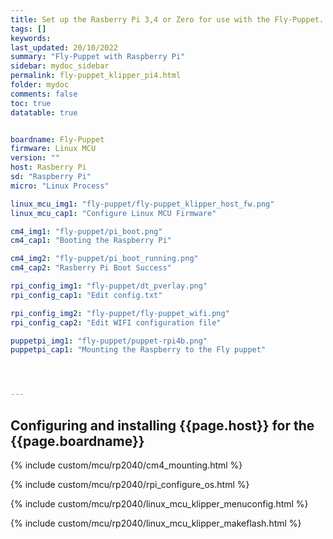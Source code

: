```yaml
---
title: Set up the Rasberry Pi 3,4 or Zero for use with the Fly-Puppet.
tags: []
keywords: 
last_updated: 20/10/2022
summary: "Fly-Puppet with Raspberry Pi"
sidebar: mydoc_sidebar
permalink: fly-puppet_klipper_pi4.html
folder: mydoc
comments: false
toc: true
datatable: true


boardname: Fly-Puppet
firmware: Linux MCU
version: ""
host: Rasberry Pi
sd: "Raspberry Pi"
micro: "Linux Process"

linux_mcu_img1: "fly-puppet/fly-puppet_klipper_host_fw.png"
linux_mcu_cap1: "Configure Linux MCU Firmware"

cm4_img1: "fly-puppet/pi_boot.png"
cm4_cap1: "Booting the Raspberry Pi"

cm4_img2: "fly-puppet/pi_boot_running.png"
cm4_cap2: "Rasberry Pi Boot Success"

rpi_config_img1: "fly-puppet/dt_pverlay.png"
rpi_config_cap1: "Edit config.txt"

rpi_config_img2: "fly-puppet/fly-puppet_wifi.png"
rpi_config_cap2: "Edit WIFI configuration file"

puppetpi_img1: "fly-puppet/puppet-rpi4b.png"
puppetpi_cap1: "Mounting the Raspberry to the Fly puppet"




---
```


## Configuring and installing {{page.host}} for the {{page.boardname}}

{% include custom/mcu/rp2040/cm4_mounting.html %}

{% include custom/mcu/rp2040/rpi_configure_os.html %}

{% include custom/mcu/rp2040/linux_mcu_klipper_menuconfig.html %}

{% include custom/mcu/rp2040/linux_mcu_klipper_makeflash.html %}
